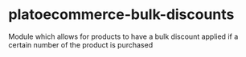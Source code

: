 # platoecommerce-bulk-discounts
Module which allows for products to have a bulk discount applied if a certain number of the product is purchased

